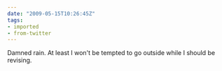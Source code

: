 ```yaml
---
date: "2009-05-15T10:26:45Z"
tags:
- imported
- from-twitter
---
```

Damned rain. At least I won't be tempted to go outside while I should be revising.
